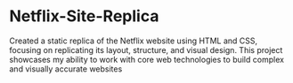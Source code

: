 # Netflix-Site-Replica
Created a static replica of the Netflix website using HTML and CSS, focusing on replicating its layout, structure, and visual design. This project showcases my ability to work with core web technologies to build complex and visually accurate websites
